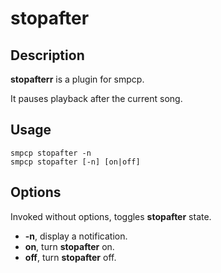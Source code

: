 # stopafter

## Description

**stopafterr** is a plugin for smpcp.

It pauses playback after the current song.

## Usage

`smpcp stopafter -n`  
`smpcp stopafter [-n] [on|off]`  

## Options

Invoked without options, toggles **stopafter** state.

*  **-n**, display a notification.
*  **on**, turn **stopafter** on.
*  **off**, turn **stopafter** off.
